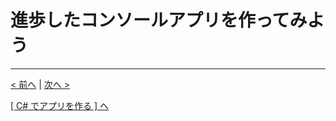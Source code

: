 # 進歩したコンソールアプリを作ってみよう



<hr />

[< 前へ](./textbook_advanced02.md) | [次へ >](./textbook_advanced04.md)  

[[ C# でアプリを作る ] へ](../../textbook/practice.md)